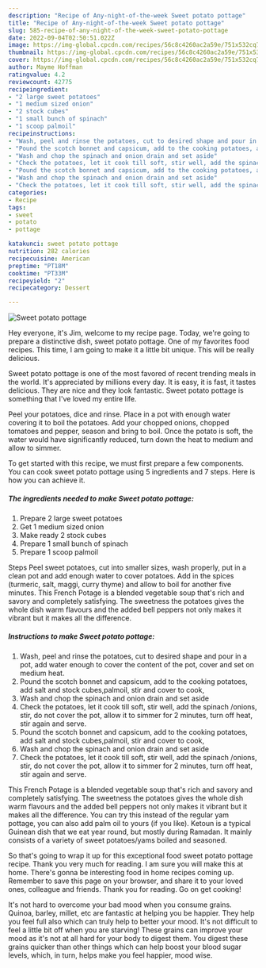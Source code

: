 ```yaml
---
description: "Recipe of Any-night-of-the-week Sweet potato pottage"
title: "Recipe of Any-night-of-the-week Sweet potato pottage"
slug: 585-recipe-of-any-night-of-the-week-sweet-potato-pottage
date: 2022-09-04T02:50:51.022Z
image: https://img-global.cpcdn.com/recipes/56c8c4260ac2a59e/751x532cq70/sweet-potato-pottage-recipe-main-photo.jpg
thumbnail: https://img-global.cpcdn.com/recipes/56c8c4260ac2a59e/751x532cq70/sweet-potato-pottage-recipe-main-photo.jpg
cover: https://img-global.cpcdn.com/recipes/56c8c4260ac2a59e/751x532cq70/sweet-potato-pottage-recipe-main-photo.jpg
author: Mayme Hoffman
ratingvalue: 4.2
reviewcount: 42775
recipeingredient:
- "2 large sweet potatoes"
- "1 medium sized onion"
- "2 stock cubes"
- "1 small bunch of spinach"
- "1 scoop palmoil"
recipeinstructions:
- "Wash, peel and rinse the potatoes, cut to desired shape and pour in a pot, add water enough to cover the content of the pot, cover and set on medium heat."
- "Pound the scotch bonnet and capsicum, add to the cooking potatoes, add salt and stock cubes,palmoil, stir and cover to cook,"
- "Wash and chop the spinach and onion drain and set aside"
- "Check the potatoes, let it cook till soft, stir well, add the spinach /onions, stir, do not cover the pot, allow it to simmer for 2 minutes, turn off heat, stir again and serve."
- "Pound the scotch bonnet and capsicum, add to the cooking potatoes, add salt and stock cubes,palmoil, stir and cover to cook,"
- "Wash and chop the spinach and onion drain and set aside"
- "Check the potatoes, let it cook till soft, stir well, add the spinach /onions, stir, do not cover the pot, allow it to simmer for 2 minutes, turn off heat, stir again and serve."
categories:
- Recipe
tags:
- sweet
- potato
- pottage

katakunci: sweet potato pottage 
nutrition: 282 calories
recipecuisine: American
preptime: "PT18M"
cooktime: "PT33M"
recipeyield: "2"
recipecategory: Dessert

---
```



![Sweet potato pottage](https://img-global.cpcdn.com/recipes/56c8c4260ac2a59e/751x532cq70/sweet-potato-pottage-recipe-main-photo.jpg)

Hey everyone, it's Jim, welcome to my recipe page. Today, we're going to prepare a distinctive dish, sweet potato pottage. One of my favorites food recipes. This time, I am going to make it a little bit unique. This will be really delicious.

Sweet potato pottage is one of the most favored of recent trending meals in the world. It's appreciated by millions every day. It is easy, it is fast, it tastes delicious. They are nice and they look fantastic. Sweet potato pottage is something that I've loved my entire life.

Peel your potatoes, dice and rinse. Place in a pot with enough water covering it to boil the potatoes. Add your chopped onions, chopped tomatoes and pepper, season and bring to boil. Once the potato is soft, the water would have significantly reduced, turn down the heat to medium and allow to simmer.


To get started with this recipe, we must first prepare a few components. You can cook sweet potato pottage using 5 ingredients and 7 steps. Here is how you can achieve it.

<!--inarticleads1-->

##### The ingredients needed to make Sweet potato pottage:

1. Prepare 2 large sweet potatoes
1. Get 1 medium sized onion
1. Make ready 2 stock cubes
1. Prepare 1 small bunch of spinach
1. Prepare 1 scoop palmoil


Steps Peel sweet potatoes, cut into smaller sizes, wash properly, put in a clean pot and add enough water to cover potatoes. Add in the spices (turmeric, salt, maggi, curry thyme) and allow to boil for another five minutes. This French Potage is a blended vegetable soup that&#39;s rich and savory and completely satisfying. The sweetness the potatoes gives the whole dish warm flavours and the added bell peppers not only makes it vibrant but it makes all the difference. 

<!--inarticleads2-->

##### Instructions to make Sweet potato pottage:

1. Wash, peel and rinse the potatoes, cut to desired shape and pour in a pot, add water enough to cover the content of the pot, cover and set on medium heat.
1. Pound the scotch bonnet and capsicum, add to the cooking potatoes, add salt and stock cubes,palmoil, stir and cover to cook,
1. Wash and chop the spinach and onion drain and set aside
1. Check the potatoes, let it cook till soft, stir well, add the spinach /onions, stir, do not cover the pot, allow it to simmer for 2 minutes, turn off heat, stir again and serve.
1. Pound the scotch bonnet and capsicum, add to the cooking potatoes, add salt and stock cubes,palmoil, stir and cover to cook,
1. Wash and chop the spinach and onion drain and set aside
1. Check the potatoes, let it cook till soft, stir well, add the spinach /onions, stir, do not cover the pot, allow it to simmer for 2 minutes, turn off heat, stir again and serve.


This French Potage is a blended vegetable soup that&#39;s rich and savory and completely satisfying. The sweetness the potatoes gives the whole dish warm flavours and the added bell peppers not only makes it vibrant but it makes all the difference. You can try this instead of the regular yam pottage, you can also add palm oil to yours (if you like). Ketoun is a typical Guinean dish that we eat year round, but mostly during Ramadan. It mainly consists of a variety of sweet potatoes/yams boiled and seasoned. 

So that's going to wrap it up for this exceptional food sweet potato pottage recipe. Thank you very much for reading. I am sure you will make this at home. There's gonna be interesting food in home recipes coming up. Remember to save this page on your browser, and share it to your loved ones, colleague and friends. Thank you for reading. Go on get cooking!

It's not hard to overcome your bad mood when you consume grains. Quinoa, barley, millet, etc are fantastic at helping you be happier. They help you feel full also which can truly help to better your mood. It's not difficult to feel a little bit off when you are starving! These grains can improve your mood as it's not at all hard for your body to digest them. You digest these grains quicker than other things which can help boost your blood sugar levels, which, in turn, helps make you feel happier, mood wise.
